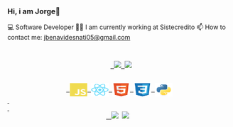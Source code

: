 ### Hi, i am Jorge👋

💻 Software Developer
👩‍💻 I am currently working at Sistecredito
📫 How to contact me: jbenavidesnati05@gmail.com


<br><div align="center">  <a href="https://github.com/jbenavidesnati05">  <img height="180em" src="https://github-readme-stats.vercel.app/api?username=jbenavidesnati05&show_icons=true&theme=blue&include_all_commits=true&count_private=true"/>  <img height="180em" src="https://github-readme-stats.vercel.app/api/top-langs/?username=jbenavidesnati05&layout=compact&langs_count=7&theme=blue"/></div><div style="display: inline_block"><br> 
  
 <div align="center">  <img align="center" alt="Rafa-Js" height="30" width="40" src="https://raw.githubusercontent.com/devicons/devicon/master/icons/javascript/javascript-plain.svg">  <img align="center" alt="Rafa-React" height="30" width="40" src="https://raw.githubusercontent.com/devicons/devicon/master/icons/react/react-original.svg">  <img align="center" alt="Rafa-HTML" height="30" width="40" src="https://raw.githubusercontent.com/devicons/devicon/master/icons/html5/html5-original.svg">  <img align="center" alt="Rafa-CSS" height="30" width="40" src="https://raw.githubusercontent.com/devicons/devicon/master/icons/css3/css3-original.svg">  <img align="center" alt="Rafa-Python" height="30" width="40" src="https://raw.githubusercontent.com/devicons/devicon/master/icons/python/python-original.svg"></div>  <br> <br><div align="center">  
<a href="[https://www.linkedin.com/in/valentina-p-86b3b913a/](https://www.linkedin.com/in/jorge-benavides-nati-frontend-developer)" target="_blank"><img src="https://img.shields.io/badge/-LinkedIn-%230077B5?style=for-the-badge&logo=linkedin&logoColor=white" target="_blank"></a> 
<a href = "mailto:contatorafaballerini@gmail.com"><img src="https://img.shields.io/badge/-Gmail-%23333?style=for-the-badge&logo=gmail&logoColor=white" target="_blank"></a>  
